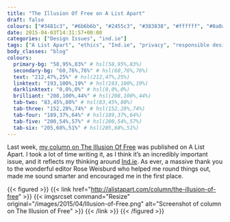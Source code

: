 ```yaml
---
title: "The Illusion Of Free on A List Apart"
draft: false
colours: ["#3481c3", "#6b6b6b", "#2455c3", "#383838", "#ffffff", "#0a0a0a", "#ffffff"]
date: 2015-04-03T14:31:57+00:00
categories: ["Design Issues", "ind.ie"]
tags: ["A List Apart", "ethics", "Ind.ie", "privacy", "responsible design"]
body_classes: "blog"
colours:
  primary-bg: "58,95%,83%" # hsl(58,95%,83%)
  secondary-bg: "60,76%,76%" # hsl(60,76%,76%)
  text: "212,47%,25%" # hsl(212,47%,25%)
  linktext: "193,100%,19%" # hsl(193,100%,19%)
  darklinktext: "0,0%,0%" # hsl(0,0%,0%)
  brilliant: "208,100%,44%" # hsl(208,100%,44%)
  tab-two: "83,45%,80%" # hsl(83,45%,80%)
  tab-three: "152,28%,74%" # hsl(152,28%,74%)
  tab-four: "189,37%,64%" # hsl(189,37%,64%)
  tab-five: "200,54%,57%" # hsl(200,54%,57%)
  tab-six: "205,68%,51%" # hsl(205,68%,51%)
---
```


Last week, [my column on The Illusion Of Free](http://alistapart.com/column/the-illusion-of-free) was published on A List Apart. I took a lot of time writing it, as I think it’s an incredibly important issue, and it reflects my thinking around [Ind.ie](https://ind.ie). As ever, a massive thank you to the wonderful editor Rose Weisburd who helped me round things out, made me sound smarter and encouraged me in the first place.

{{< figured >}}
  {{< link href="http://alistapart.com/column/the-illusion-of-free" >}}
  	{{< imgsrcset command="Resize" original="/images/2015/04/Illusion-of-Free.png" alt="Screenshot of column on The Illusion of Free" >}}
  {{< /link >}}
{{< /figured >}}

	